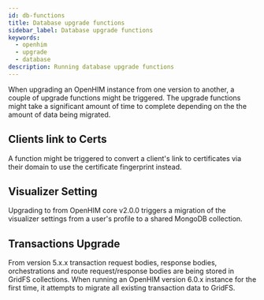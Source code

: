 ```yaml
---
id: db-functions
title: Database upgrade functions
sidebar_label: Database upgrade functions
keywords:
  - openhim
  - upgrade
  - database
description: Running database upgrade functions
---
```


When upgrading an OpenHIM instance from one version to another, a couple of upgrade functions might be triggered.
The upgrade functions might take a significant amount of time to complete depending on the the amount of data being migrated.

## Clients link to Certs

A function might be triggered to convert a client's link to certificates via their domain to use the certificate fingerprint instead.

## Visualizer Setting

Upgrading to from OpenHIM core v2.0.0 triggers a migration of the visualizer settings from  a user's profile to a shared MongoDB collection.

## Transactions Upgrade

From version 5.x.x transaction request bodies, response bodies, orchestrations and route request/response bodies are being stored in GridFS collections. When running an OpenHIM version 6.0.x instance for the first time, it attempts to migrate all existing transaction data to GridFS.
